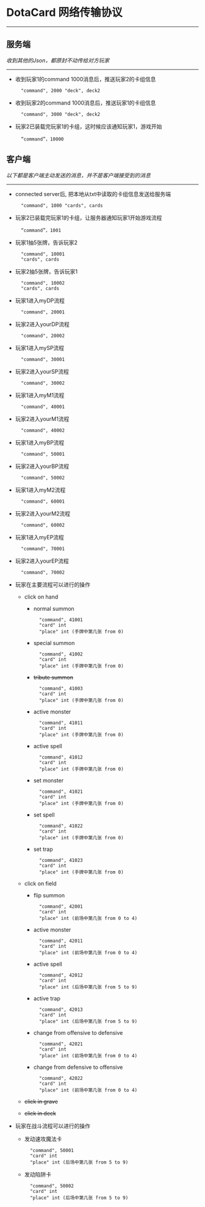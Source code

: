 # DotaCard 网络传输协议 #
---

## 服务端 ##

*收到其他的Json，都原封不动传给对方玩家*

----------

- 收到玩家1的command 1000消息后，推送玩家2的卡组信息

        "command", 2000 "deck", deck2

- 收到玩家2的command 1000消息后，推送玩家1的卡组信息

        "command", 3000 "deck", deck2

- 玩家2已装载完玩家1的卡组，这时候应该通知玩家1，游戏开始

    	“command”，10000






## 客户端 ##

*以下都是客户端主动发送的消息，并不是客户端接受到的消息*

----------

- connected server后, 把本地从txt中读取的卡组信息发送给服务端

    	"command", 1000 "cards", cards

- 玩家2已装载完玩家1的卡组，让服务器通知玩家1开始游戏流程

    	“command”，1001

- 玩家1抽5张牌，告诉玩家2

    	"command", 10001
    	"cards", cards

- 玩家2抽5张牌，告诉玩家1

    	"command", 10002
    	"cards", cards

- 玩家1进入myDP流程

    	"command", 20001

- 玩家2进入yourDP流程

    	"command", 20002

- 玩家1进入mySP流程

    	"command", 30001

- 玩家2进入yourSP流程

    	"command", 30002

- 玩家1进入myM1流程

    	"command", 40001

- 玩家2进入yourM1流程

    	"command", 40002

- 玩家1进入myBP流程

    	"command", 50001

- 玩家2进入yourBP流程

    	"command", 50002

- 玩家1进入myM2流程

    	"command", 60001

- 玩家2进入yourM2流程

    	"command", 60002

- 玩家1进入myEP流程

    	"command", 70001

- 玩家2进入yourEP流程

    	"command", 70002

- 玩家在主要流程可以进行的操作
	
	- click on hand

		- normal summon

		 		"command", 41001
				"card" int
				"place" int (手牌中第几张 from 0)

		- special summon

		 		"command", 41002
				"card" int
				"place" int (手牌中第几张 from 0)

		- ~~tribute summon~~

		 		"command", 41003
				"card" int
				"place" int (手牌中第几张 from 0)

		- active monster

		 		"command", 41011
				"card" int
				"place" int (手牌中第几张 from 0)

		- active spell

		 		"command", 41012
				"card" int
				"place" int (手牌中第几张 from 0)

		- set monster

		 		"command", 41021
				"card" int
				"place" int (手牌中第几张 from 0)

		- set spell

		 		"command", 41022
				"card" int
				"place" int (手牌中第几张 from 0)

		- set trap

		 		"command", 41023
				"card" int
				"place" int (手牌中第几张 from 0)

	- click on field

		- flip summon

		 		"command", 42001
				"card" int
				"place" int (前场中第几张 from 0 to 4)

		- active monster

		 		"command", 42011
				"card" int
				"place" int (前场中第几张 from 0 to 4)

		- active spell

		 		"command", 42012
				"card" int
				"place" int (后场中第几张 from 5 to 9)

		- active trap

		 		"command", 42013
				"card" int
				"place" int (后场中第几张 from 5 to 9)

		- change from offensive to defensive

		 		"command", 42021
				"card" int
				"place" int (前场中第几张 from 0 to 4)

		- change from defensive to offensive

		 		"command", 42022
				"card" int
				"place" int (前场中第几张 from 0 to 4)

	- ~~click in grave~~

	- ~~click in deck~~

- 玩家在战斗流程可以进行的操作

	- 发动速攻魔法卡

			"command", 50001
			"card" int
			"place" int (后场中第几张 from 5 to 9)

	- 发动陷阱卡

	 		"command", 50002
			"card" int
			"place" int (后场中第几张 from 5 to 9)
